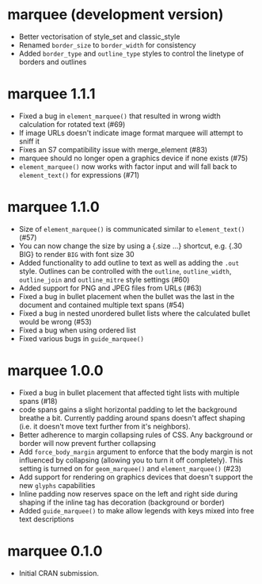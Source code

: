 # marquee (development version)

* Better vectorisation of style_set and classic_style
* Renamed `border_size` to `border_width` for consistency
* Added `border_type` and `outline_type` styles to control the linetype of
  borders and outlines

# marquee 1.1.1

* Fixed a bug in `element_marquee()` that resulted in wrong width calculation
  for rotated text (#69)
* If image URLs doesn't indicate image format marquee will attempt to sniff it
* Fixes an S7 compatibility issue with merge_element (#83)
* marquee should no longer open a graphics device if none exists (#75)
* `element_marquee()` now works with factor input and will fall back to
  `element_text()` for expressions (#71)

# marquee 1.1.0

* Size of `element_marquee()` is communicated similar to `element_text()` (#57)
* You can now change the size by using a {.size ...} shortcut, e.g. {.30 BIG} to
  render `BIG` with font size 30
* Added functionality to add outline to text as well as adding the `.out` style.
  Outlines can be controlled with the `outline`, `outline_width`, `outline_join`
  and `outline_mitre` style settings (#60)
* Added support for PNG and JPEG files from URLs (#63)
* Fixed a bug in bullet placement when the bullet was the last in the document
  and contained multiple text spans (#54)
* Fixed a bug in nested unordered bullet lists where the calculated bullet would
  be wrong (#53)
* Fixed a bug when using ordered list
* Fixed various bugs in `guide_marquee()`

# marquee 1.0.0

* Fixed a bug in bullet placement that affected tight lists with multiple spans
  (#18)
* code spans gains a slight horizontal padding to let the background breathe a
  bit. Currently padding around spans doesn't affect shaping (i.e. it doesn't
  move text further from it's neighbors).
* Better adherence to margin collapsing rules of CSS. Any background or border
  will now prevent further collapsing
* Add `force_body_margin` argument to enforce that the body margin is not
  influenced by collapsing (allowing you to turn it off completely). This
  setting is turned on for `geom_marquee()` and `element_marquee()` (#23)
* Add support for rendering on graphics devices that doesn't support the new
  `glyphs` capabilities
* Inline padding now reserves space on the left and right side during shaping if
  the inline tag has decoration (background or border)
* Added `guide_marquee()` to make allow legends with keys mixed into free text
  descriptions

# marquee 0.1.0

* Initial CRAN submission.
